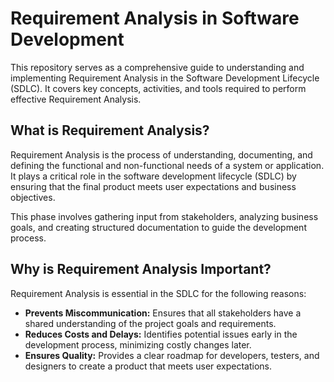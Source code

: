 # Requirement Analysis in Software Development

This repository serves as a comprehensive guide to understanding and implementing Requirement Analysis in the Software Development Lifecycle (SDLC). It covers key concepts, activities, and tools required to perform effective Requirement Analysis.

## What is Requirement Analysis?

Requirement Analysis is the process of understanding, documenting, and defining the functional and non-functional needs of a system or application. It plays a critical role in the software development lifecycle (SDLC) by ensuring that the final product meets user expectations and business objectives.

This phase involves gathering input from stakeholders, analyzing business goals, and creating structured documentation to guide the development process.


## Why is Requirement Analysis Important?

Requirement Analysis is essential in the SDLC for the following reasons:

- **Prevents Miscommunication:** Ensures that all stakeholders have a shared understanding of the project goals and requirements.
- **Reduces Costs and Delays:** Identifies potential issues early in the development process, minimizing costly changes later.
- **Ensures Quality:** Provides a clear roadmap for developers, testers, and designers to create a product that meets user expectations.
